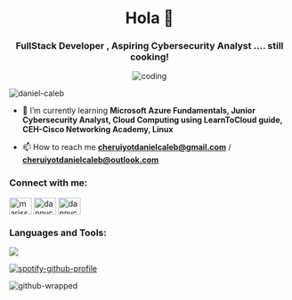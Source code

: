 <h1 align="center">Hola 👋</h1>
<h3 align="center">FullStack Developer , Aspiring Cybersecurity Analyst .... still cooking!</h3>
<div id="header" align="center">
  
  ![coding](https://github.com/daniel-caleb/Daniel-Caleb/assets/95380895/ffd17896-4ba0-4ada-8c3d-4e8e490517ff)
</div>

<p align="left"> <img src="https://komarev.com/ghpvc/?username=daniel-caleb&label=Profile%20views&color=0e75b6&style=flat" alt="daniel-caleb" /> </p>

- 🌱 I’m currently learning **Microsoft Azure Fundamentals, Junior Cybersecurity Analyst, Cloud Computing using LearnToCloud guide, CEH-Cisco Networking Academy, Linux**

- 📫 How to reach me **cheruiyotdanielcaleb@gmail.com** / **cheruiyotdanielcaleb@outlook.com**

<h3 align="left">Connect with me:</h3>

<p align="left">
<a href="https://twitter.com/marissacaleb0" target="blank"><img align="center" src="https://raw.githubusercontent.com/rahuldkjain/github-profile-readme-generator/master/src/images/icons/Social/twitter.svg" alt="marissacaleb0" height="30" width="40" /></a>
<a href="https://fb.com/dannycaleb marissa" target="blank"><img align="center" src="https://raw.githubusercontent.com/rahuldkjain/github-profile-readme-generator/master/src/images/icons/Social/facebook.svg" alt="dannycaleb marissa" height="30" width="40" /></a>
<a href="https://instagram.com/dannycaleb_" target="blank"><img align="center" src="https://raw.githubusercontent.com/rahuldkjain/github-profile-readme-generator/master/src/images/icons/Social/instagram.svg" alt="dannycaleb_" height="30" width="40" /></a>
</p>

<h3 align="left">Languages and Tools:</h3>

<p align="left">
  <a href="https://skillicons.dev">
    <img src="https://skillicons.dev/icons?i=bash,linux,git,py,django,postgres,postman,androidstudio,kotlin,firebase,gradle,java,azure,gcp,php,laravel,mysql,netlify,powershell,github,bootstrap,cpp,css,vscode,eclipse,html,idea,js,docker,c,vim" />
  </a>
</p>
  
[![spotify-github-profile](https://spotify-github-profile.vercel.app/api/view?uid=316rmftbxk7cy77jvy43g7tlyfji&cover_image=true&theme=default&show_offline=false&background_color=121212&interchange=false)](https://open.spotify.com/user/316rmftbxk7cy77jvy43g7tlyfji)

![github-wrapped](https://github.com/daniel-caleb/Daniel-Caleb/assets/95380895/ab6bbcd0-1e5b-4fa1-b023-53ed823c8012)
